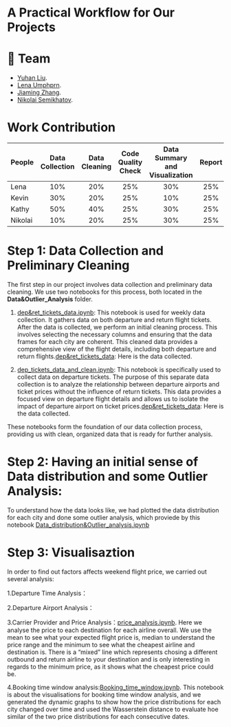 
# A Practical Workflow for Our Projects


# 👥 **Team**
- [Yuhan Liu](https://github.com/Yuhan1224). 
- [Lena Umphprn](https://github.com/lenaumphprn). 
- [Jiaming Zhang](https://github.com/knzz716). 
- [Nikolai Semikhatov](https://github.com/Sevnhutsjr).

# Work Contribution
| **People** | **Data Collection** | **Data Cleaning** | **Code Quality Check**  | **Data Summary and Visualization** | **Report** |
|:-----------|:-------------------:|:-----------------:|:-----------------------:|:----------------------------------:|:----------:|
| Lena |      10%          |      20%        |      25%              |      30%                         |   25%    |
| Kevin |      30%          |      20%        |      25%              |      10%                         |   25%    |
| Kathy |      50%          |      40%        |      25%              |      30%                         |   25%    |
| Nikolai |      10%          |      20%        |      25%              |      30%                         |   25%    |

# Step 1: Data Collection and Preliminary Cleaning

The first step in our project involves data collection and preliminary data cleaning. We use two notebooks for this process, both located in the **Data&Outlier_Analysis** folder.

1. [dep&ret_tickets_data.ipynb](https://github.com/Sevnhutsjr/LSE-DS105-Wandermetrics/blob/main/Code/dep%26ret_tickets_data.ipynb): This notebook is used for weekly data collection. It gathers data on both departure and return flight tickets. After the data is collected, we perform an initial cleaning process. This involves selecting the necessary columns and ensuring that the data frames for each city are coherent. This cleaned data provides a comprehensive view of the flight details, including both departure and return flights.[dep&ret_tickets_data](https://github.com/Sevnhutsjr/LSE-DS105-Wandermetrics/tree/main/dep%26ret_flights): Here is the data collected.

2. [dep_tickets_data_and_clean.ipynb](https://github.com/Sevnhutsjr/LSE-DS105-Wandermetrics/blob/main/Code/dep_tickets_data_and_clean.ipynb): This notebook is specifically used to collect data on departure tickets. The purpose of this separate data collection is to analyze the relationship between departure airports and ticket prices without the influence of return tickets. This data provides a focused view on departure flight details and allows us to isolate the impact of departure airport on ticket prices.[dep&ret_tickets_data](https://github.com/Sevnhutsjr/LSE-DS105-Wandermetrics/tree/main/dep_flights): Here is the data collected.

These notebooks form the foundation of our data collection process, providing us with clean, organized data that is ready for further analysis.

# Step 2: Having an initial sense of Data distribution and some Outlier Analysis:

To understand how the data looks like, we had plotted the data distribution for each city and done some outlier analysis, which proviede by this notebook [Data_distribution&Outlier_analysis.ipynb](https://github.com/Sevnhutsjr/LSE-DS105-Wandermetrics/blob/main/Code/Data_distribution%26Outlier_analysis.ipynb)

# Step 3: Visualisaztion

In order to find out factors affects weekend flight price, we carried out several analysis:

1.Departure Time Analysis：

2.Departure Airport Analysis：

3.Carrier Provider and Price Analysis：[price_analysis.ipynb](https://github.com/Sevnhutsjr/LSE-DS105-Wandermetrics/blob/main/Visualisations/price_analysis.ipynb). Here we analyse the price to each destination for each airline overall. We use the mean to see what your expected flight price is, median to understand the price range and the minimum to see what the cheapest airline and destination is. There is a “mixed” line which represents chosing a different outbound and return airline to your destination and is only interesting in regards to the minimum price, as it shows what the cheapest price could be. 

4.Booking time window analysis:[Booking_time_window.ipynb](https://github.com/Sevnhutsjr/LSE-DS105-Wandermetrics/blob/main/Visualisations/Booking_time_window.ipynb). This notebook is about the visualisations for booking time window analysis, and we generated the dynamic graphs to show how the price distributions for each city changed over time and used the Wasserstein distance to evaluate hoe similar of the two price distributions for each consecutive dates.



















